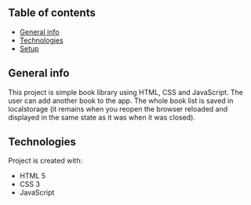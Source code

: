 ## Table of contents

- [General info](#general-info)
- [Technologies](#technologies)
- [Setup](#setup)

## General info

This project is simple book library using HTML, CSS and JavaScript.
The user can add another book to the app. The whole book list is saved in localstorage (it remains when you reopen the browser
reloaded and displayed in the same state as it was when it was closed).

## Technologies

Project is created with:

- HTML 5
- CSS 3
- JavaScript
